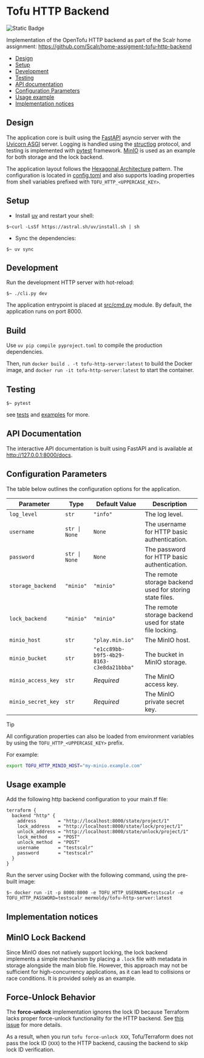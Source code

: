 # Tofu HTTP Backend

![Static Badge](https://img.shields.io/badge/Version-v0.1.0-orange)

Implementation of the OpenTofu HTTP backend as part of the Scalr home assignment: <https://github.com/Scalr/home-assigment-tofu-http-backend>

- [Design](#design)
- [Setup](#setup)
- [Development](#development)
- [Testing](#testing)
- [API documentation](#api-documentation)
- [Configuration Parameters](#configuration-parameters)
- [Usage example](#usage-example)
- [Implementation notices](implementation-notices)

## Design

The application core is built using the [FastAPI](https://fastapi.tiangolo.com/) asyncio server with the [Uvicorn ASGI](https://www.uvicorn.org/) server. Logging is handled using the [structlog](https://www.structlog.org/en/stable/) protocol, and testing is implemented with [pytest](https://docs.pytest.org/en/stable/) framework. [MinIO](https://github.com/minio/minio) is used as an example for both storage and the lock backend.

The application layout follows the [Hexagonal Architecture](https://en.wikipedia.org/wiki/Hexagonal_architecture_(software)) pattern.
The configuration is located in [config.toml](./config.toml) and also supports loading properties from shell variables prefixed with `TOFU_HTTP_<UPPERCASE_KEY>`.

## Setup

- Install [uv](https://docs.astral.sh/uv/) and restart your shell:

```console
$~curl -LsSf https://astral.sh/uv/install.sh | sh
```

- Sync the dependencies:

```console
$~ uv sync
```

## Development

Run the development HTTP server with hot-reload:

```console
$~ ./cli.py dev
```

The application entrypoint is placed at [src/cmd.py](src/cmd.py) module.
By default, the application runs on port 8000.

## Build

Use `uv pip compile pyproject.toml` to compile the production dependencies.

Then, run `docker build . -t tofu-http-server:latest` to build the Docker image, and `docker run -it tofu-http-server:latest` to start the container.

## Testing

```console
$~ pytest
```

see [tests](./tests/) and [examples](./examples/) for more.

## API Documentation

The interactive API documentation is built using FastAPI and is available at <http://127.0.0.1:8000/docs>.

## Configuration Parameters

The table below outlines the configuration options for the application.

| Parameter          | Type                  | Default Value                                  | Description |
|-------------------|----------------------|--------------------------------|-------------|
| `log_level`      | `str`                 | `"info"`                     | The log level. |
| `username`       | `str \| None`         | `None`                        | The username for HTTP basic authentication. |
| `password`       | `str \| None`         | `None`                        | The password for HTTP basic authentication. |
| `storage_backend` | `"minio"`            | `"minio"`                     | The remote storage backend used for storing state files. |
| `lock_backend`    | `"minio"`            | `"minio"`                     | The remote storage backend used for state file locking. |
| `minio_host`      | `str`                 | `"play.min.io"`               | The MinIO host. |
| `minio_bucket`    | `str`                 | `"e1cc89bb-b9f5-4b29-8163-c3e8da21bbba"` | The bucket in MinIO storage. |
| `minio_access_key` | `str`                | _Required_                     | The MinIO access key. |
| `minio_secret_key` | `str`                | _Required_                     | The MinIO private secret key. |

> [!TIP]
> All configuration properties can also be loaded from environment variables by using the `TOFU_HTTP_<UPPERCASE_KEY>` prefix.

For example:

```sh
export TOFU_HTTP_MINIO_HOST="my-minio.example.com"
```

## Usage example

Add the following http backend configuration to your main.tf file:

```hcl
terraform {
  backend "http" {
    address        = "http://localhost:8000/state/project/1"
    lock_address   = "http://localhost:8000/state/lock/project/1"
    unlock_address = "http://localhost:8000/state/unlock/project/1"
    lock_method    = "POST"
    unlock_method  = "POST"
    username       = "testscalr"
    password       = "testscalr"
  }
}
```

Run the server using Docker with the following command, using the pre-built image:

```console
$~ docker run -it -p 8000:8000 -e TOFU_HTTP_USERNAME=testscalr -e TOFU_HTTP_PASSWORD=testscalr mermoldy/tofu-http-server:latest
```

## Implementation notices

## MinIO Lock Backend

Since MinIO does not natively support locking, the lock backend implements a simple mechanism by placing a `.lock` file with metadata in storage alongside the main blob file. However, this approach may not be sufficient for high-concurrency applications, as it can lead to collisions or race conditions. It is provided solely as an example.

## Force-Unlock Behavior

The **force-unlock** implementation ignores the lock ID because Terraform lacks proper force-unlock functionality for the HTTP backend. See [this issue](https://github.com/hashicorp/terraform/issues/28421) for more details.

As a result, when you run `tofu force-unlock XXX`, Tofu/Terraform does not pass the lock ID (`XXX`) to the HTTP backend, causing the backend to skip lock ID verification.

